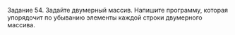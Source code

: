 Задание 54. Задайте двумерный массив. Напишите программу, которая упорядочит по убыванию элементы каждой строки двумерного массива.